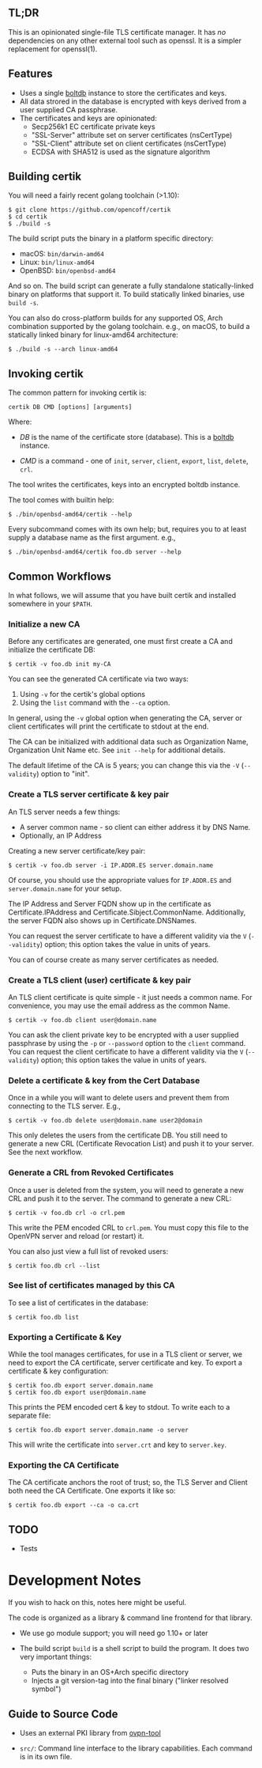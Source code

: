 ## TL;DR
This is an opinionated single-file TLS certificate manager.
It has _no_ dependencies on any other external tool
such as openssl. It is a simpler replacement for openssl(1).

## Features
* Uses a single [boltdb](https://github.com/etcd/bbolt) instance to store the
  certificates and keys.
* All data strored in the database is encrypted with keys derived from a user
  supplied CA passphrase.
* The certificates and keys are opinionated:
   * Secp256k1 EC certificate private keys
   * "SSL-Server" attribute set on server certificates (nsCertType)
   * "SSL-Client" attribute set on client certificates (nsCertType)
   * ECDSA with SHA512 is used as the signature algorithm

## Building certik
You will need a fairly recent golang toolchain (>1.10):

    $ git clone https://github.com/opencoff/certik
    $ cd certik
    $ ./build -s

The build script puts the binary in a platform specific directory:

* macOS: `bin/darwin-amd64`
* Linux: `bin/linux-amd64`
* OpenBSD: `bin/openbsd-amd64`

And so on. The build script can generate a fully standalone
statically-linked binary on platforms that support it. To build
statically linked binaries, use `build -s`.

You can also do cross-platform builds for any supported OS, Arch
combination supported by the golang toolchain. e.g., on macOS,
to build a statically linked binary for linux-amd64 architecture:

    $ ./build -s --arch linux-amd64

## Invoking certik
The common pattern for invoking certik is:

    certik DB CMD [options] [arguments]

Where:
* *DB* is the name of the certificate store (database). This is a
  [boltdb](https://github.com/etcd/bbolt) instance.

* *CMD* is a command - one of `init`, `server`, `client`, `export`,
  `list`, `delete`, `crl`.

The tool writes the certificates, keys into an encrypted boltdb instance.

The tool comes with builtin help:

    $ ./bin/openbsd-amd64/certik --help

Every subcommand comes with its own help; but, requires you to at least
supply a database name as the first argument. e.g.,

    $ ./bin/openbsd-amd64/certik foo.db server --help

## Common Workflows
In what follows, we will assume that you have built certik and
installed somewhere in your `$PATH`.

### Initialize a new CA
Before any certificates are generated, one must first create a CA and
initialize the certificate DB:

    $ certik -v foo.db init my-CA

You can see the generated CA certificate via two ways:

1. Using `-v` for the certik's global options
2. Using the `list` command with the `--ca` option.

In general, using the `-v` global option when generating the CA, server
or client certificates will print the certificate to stdout at the end.

The CA can be initialized with additional data such as Organization Name,
Organization Unit Name etc. See `init --help` for additional details.

The default lifetime of the CA is 5 years; you can change this via
the `-V` (`--validity`) option to "init".

### Create a TLS server certificate & key pair
An TLS server needs a few things:
* A server common name - so client can either address it by DNS Name.
* Optionally, an IP Address

Creating a new server certificate/key pair:

    $ certik -v foo.db server -i IP.ADDR.ES server.domain.name

Of course, you should use the appropriate values for `IP.ADDR.ES`
and `server.domain.name` for your setup.

The IP Address and Server FQDN show up in the certificate as
Certificate.IPAddress and Certificate.Sibject.CommonName.
Additionally, the server FQDN also shows up in Certificate.DNSNames.

You can request the server certificate to have a different
validity via the `V` (`--validity`) option; this option takes the
value in units of years.

You can of course create as many server certificates as needed.

### Create a TLS client (user) certificate & key pair
An TLS client certificate is quite simple - it just needs a
common name. For convenience, you may use the email address as the 
common Name.

    $ certik -v foo.db client user@domain.name

You can ask the client private key to be encrypted with a user
supplied passphrase by using the `-p` or `--password` option to the
`client` command.  You can request the client certificate to have
a different validity via the `V` (`--validity`) option; this option
takes the value in units of years.

### Delete a certificate & key from the Cert Database
Once in a while you will want to delete users and prevent them from
connecting to the TLS server. E.g.,

    $ certik -v foo.db delete user@domain.name user2@domain

This only deletes the users from the certificate DB. You still need
to generate a new CRL (Certificate Revocation List) and push it to
your server. See the next workflow.

### Generate a CRL from Revoked Certificates
Once a user is deleted from the system, you will need to generate a
new CRL and push it to the server. The command to generate a new
CRL:

    $ certik -v foo.db crl -o crl.pem

This write the PEM encoded CRL to `crl.pem`. You must copy this file
to the OpenVPN server and reload (or restart) it.

You can also just view a full list of revoked users:

    $ certik foo.db crl --list

### See list of certificates managed by this CA
To see a list of certificates in the database:

    $ certik foo.db list

### Exporting a Certificate & Key
While the tool manages certificates, for use in a TLS client or server,
we need to export the CA certificate, server certificate and key.
To export a certificate & key configuration:

    $ certik foo.db export server.domain.name
    $ certik foo.db export user@domain.name

This prints the PEM encoded cert & key to stdout. To write each to a
separate file:

    $ certik foo.db export server.domain.name -o server

This will write the certificate into `server.crt` and key to
`server.key`.

### Exporting the CA Certificate
The CA certificate anchors the root of trust; so, the TLS Server and
Client both need the CA Certificate. One exports it like so:

    $ certik foo.db export --ca -o ca.crt


## TODO

* Tests

# Development Notes
If you wish to hack on this, notes here might be useful.

The code is organized as a library & command line frontend for that library.

* We use go module support; you will need go 1.10+ or later

* The build script `build` is a shell script to build the program.
  It does two very important things:
    * Puts the binary in an OS+Arch specific directory
    * Injects a git version-tag into the final binary ("linker resolved symbol")

## Guide to Source Code
* Uses an external PKI library from [ovpn-tool](https://github.com/opencoff/ovpn-tool)

* `src/`: Command line interface to the library capabilities. Each
  command is in its own file.

